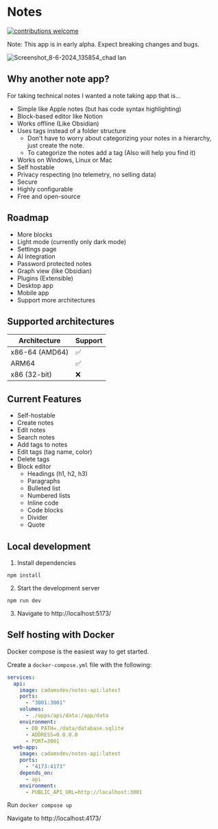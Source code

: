 # Notes
[![contributions welcome](https://img.shields.io/badge/contributions-welcome-brightgreen.svg?style=flat)](https://github.com/cadamsdev/notes/issues)

Note: This app is in early alpha. Expect breaking changes and bugs.

![Screenshot_8-6-2024_135854_chad lan](https://github.com/cadamsdev/notes/assets/12568665/c9797014-a246-4e1a-b9a6-a50f67a16928)

## Why another note app?
For taking technical notes I wanted a note taking app that is...
- Simple like Apple notes (but has code syntax highlighting)
- Block-based editor like Notion
- Works offline (Like Obsidian)
- Uses tags instead of a folder structure
  - Don't have to worry about categorizing your notes in a hierarchy, just create the note.
  - To categorize the notes add a tag (Also will help you find it)
- Works on Windows, Linux or Mac
- Self hostable
- Privacy respecting (no telemetry, no selling data)
- Secure
- Highly configurable
- Free and open-source

## Roadmap
- More blocks
- Light mode (currently only dark mode)
- Settings page
- AI Integration
- Password protected notes
- Graph view (like Obsidian)
- Plugins (Extensible)
- Desktop app
- Mobile app
- Support more architectures

## Supported architectures
| Architecture    | Support |
| -------- | ------- |
| x86-64 (AMD64)  | ✅ |
| ARM64 | ✅ |
| x86 (32-bit) | ❌ |

## Current Features
- Self-hostable
- Create notes
- Edit notes
- Search notes
- Add tags to notes
- Edit tags (tag name, color)
- Delete tags
- Block editor
    - Headings (h1, h2, h3)
    - Paragraphs
    - Bulleted list
    - Numbered lists
    - Inline code 
    - Code blocks
    - Divider
    - Quote

## Local development
1. Install dependencies
```
npm install
```
2. Start the development server
```
npm run dev
```
3. Navigate to http://localhost:5173/

## Self hosting with Docker

Docker compose is the easiest way to get started.

Create a `docker-compose.yml` file with the following:
```yaml
services:
  api:
    image: cadamsdev/notes-api:latest
    ports:
      - "3001:3001"
    volumes:
      - ./apps/api/data:/app/data
    environment:
      - DB_PATH=./data/database.sqlite
      - ADDRESS=0.0.0.0
      - PORT=3001
  web-app:
    image: cadamsdev/notes-api:latest
    ports:
      - "4173:4173"
    depends_on:
      - api
    environment:
      - PUBLIC_API_URL=http://localhost:3001
```

Run `docker compose up`

Navigate to http://localhost:4173/

